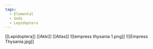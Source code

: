 ```yaml
---
tags:
  - Elemental
  - Gods
  - Lepidoptera
---
```

[[Lepidoptera]]
[[Akki]]
[[Atlas]]
![[empress thysania 1.png]]
![[Empress Thysania.jpg]]